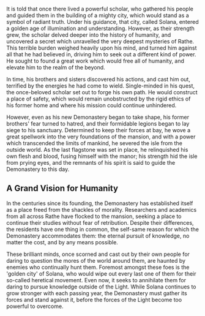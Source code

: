 It is told that once there lived a powerful scholar, who gathered his people and guided them in the building of a mighty city, which would stand as a symbol of radiant truth. Under his guidance, that city, called Solana, entered a golden age of illumination and understanding. However, as their strength grew, the scholar delved deeper into the history of humanity, and uncovered a secret which unravelled the very deepest mysteries of Rathe. This terrible burden weighed heavily upon his mind, and turned him against all that he had believed in, driving him to seek out a different kind of power. He sought to found a great work which would free all of humanity, and elevate him to the realm of the beyond.

In time, his brothers and sisters discovered his actions, and cast him out, terrified by the energies he had come to wield. Single-minded in his quest, the once-beloved scholar set out to forge his own path. He would construct a place of safety, which would remain unobstructed by the rigid ethics of his former home and where his mission could continue unhindered.

However, even as his new Demonastery began to take shape, his former brothers' fear turned to hatred, and their formidable legions began to lay siege to his sanctuary. Determined to keep their forces at bay, he wove a great spellwork into the very foundations of the mansion, and with a power which transcended the limits of mankind, he severed the isle from the outside world. As the last flagstone was set in place, he relinquished his own flesh and blood, fusing himself with the manor; his strength hid the isle from prying eyes, and the remnants of his spirit is said to guide the Demonastery to this day.

## A Grand Vision for Humanity
In the centuries since its founding, the Demonastery has established itself as a place freed from the shackles of morality. Researchers and academics from all across Rathe have flocked to the mansion, seeking a place to continue their studies without fear of retribution. Despite their differences, the residents have one thing in common, the self-same reason for which the Demonastery accommodates them: the eternal pursuit of knowledge, no matter the cost, and by any means possible.

These brilliant minds, once scorned and cast out by their own people for daring to question the mores of the world around them, are haunted by enemies who continually hunt them. Foremost amongst these foes is the 'golden city' of Solana, who would wipe out every last one of them for their so-called heretical movement. Even now, it seeks to annihilate them for daring to pursue knowledge outside of the Light. While Solana continues to grow stronger with each passing year, the Demonastery must gather its forces and stand against it, before the forces of the Light become too powerful to overcome.
